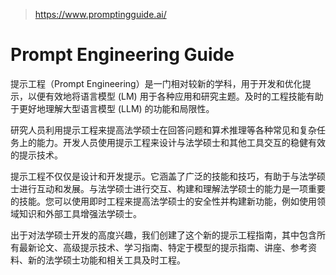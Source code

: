 > https://www.promptingguide.ai/

# Prompt Engineering Guide

提示工程（Prompt Engineering）是一门相对较新的学科，用于开发和优化提示，以便有效地将语言模型 (LM) 用于各种应用和研究主题。及时的工程技能有助于更好地理解大型语言模型 (LLM) 的功能和局限性。

研究人员利用提示工程来提高法学硕士在回答问题和算术推理等各种常见和复杂任务上的能力。开发人员使用提示工程来设计与法学硕士和其他工具交互的稳健有效的提示技术。

提示工程不仅仅是设计和开发提示。它涵盖了广泛的技能和技巧，有助于与法学硕士进行互动和发展。与法学硕士进行交互、构建和理解法学硕士的能力是一项重要的技能。您可以使用即时工程来提高法学硕士的安全性并构建新功能，例如使用领域知识和外部工具增强法学硕士。

出于对法学硕士开发的高度兴趣，我们创建了这个新的提示工程指南，其中包含所有最新论文、高级提示技术、学习指南、特定于模型的提示指南、讲座、参考资料、新的法学硕士功能和相关工具及时工程。